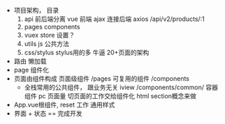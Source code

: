 - 项目架构， 目录
  1. api  前后端分离
    vue 前端
    ajax 连接后端 axios     /api/v2/products/:1
  2. pages components
  3. vuex store 设置？
  4. utils js 公共方法
  5. css/stylus stylus用的多
  牛逼 20+页面的架构
- 路由
  懒加载
- page 组件化
- 页面由组件构成
  页面级组件   /pages
  可复用的组件  /components
    - 全栈常用的公共组件， 跟业务无关 iview  /components/common/
  容器组件
    pc 页面量  切页面的工作交给组件化  html section概念来做
- App.vue根组件, reset 工作   通用样式
- 界面 + 状态 == 完成开发
